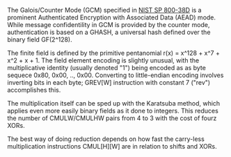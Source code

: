 The Galois/Counter Mode (GCM) specified in 
[NIST SP 800-38D](https://doi.org/10.6028/NIST.SP.800-38D) is a prominent
Authenticated Encryption with Associated Data (AEAD) mode. While message
confidentility in GCM is provided by the counter mode, authentication is
based on a GHASH, a universal hash defined over the binary field GF(2^128).

The finite field is defined by the primitive pentanomial
r(x) = x^128 + x^7 + x^2 + x + 1. The field element encoding is slightly
unusual, with the multiplicative identity (usually denoted "1") being
encoded as as byte sequece 0x80, 0x00, .., 0x00. Converting to little-endian
encoding involves inverting bits in each byte; GREV[W] instruction with
constant 7 ("rev") accomplishes this.

The multiplication itself can be sped up with the Karatsuba method,
which applies even more easily binary fields as it done to integers.
This reduces the number of CMULW/CMULHW pairs from 4 to 3 with the
cost of fourz XORs.

The best way of doing reduction depends on how fast the carry-less
multiplication instructions CMUL[H][W] are in relation to shifts and XORs.


